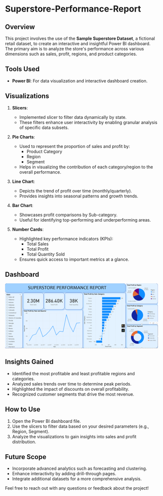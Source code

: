# Superstore-Performance-Report

## Overview
This project involves the use of the **Sample Superstore Dataset**, a fictional retail dataset, to create an interactive and insightful Power BI dashboard. The primary aim is to analyze the store's performance across various dimensions such as sales, profit, regions, and product categories.

## Tools Used
- **Power BI**: For data visualization and interactive dashboard creation.

## Visualizations
1. **Slicers**:
   - Implemented slicer to filter data dynamically by state.
   - These filters enhance user interactivity by enabling granular analysis of specific data subsets.

2. **Pie Charts**:
   - Used to represent the proportion of sales and profit by:
     - Product Category
     - Region
     - Segment
   - Helps in visualizing the contribution of each category/region to the overall performance.

3. **Line Chart**:
   - Depicts the trend of profit over time (monthly/quarterly).
   - Provides insights into seasonal patterns and growth trends.

4. **Bar Chart**:
   - Showcases profit comparisons by Sub-category.  
   - Useful for identifying top-performing and underperforming areas.

5. **Number Cards**:
   - Highlighted key performance indicators (KPIs):
     - Total Sales
     - Total Profit
     - Total Quantity Sold
   - Ensures quick access to important metrics at a glance.

## **Dashboard**

![Superstore Performance Report](https://github.com/SANSKARKURUDE/Superstore-Performance-Report/blob/main/Screenshot%202025-07-23%20231545.png)

## **Insights Gained**
- Identified the most profitable and least profitable regions and categories.
- Analyzed sales trends over time to determine peak periods.
- Highlighted the impact of discounts on overall profitability.
- Recognized customer segments that drive the most revenue.

## **How to Use**
1. Open the Power BI dashboard file.
2. Use the slicers to filter data based on your desired parameters (e.g., Region, Segment).
3. Analyze the visualizations to gain insights into sales and profit distribution.

## **Future Scope**
- Incorporate advanced analytics such as forecasting and clustering.
- Enhance interactivity by adding drill-through pages.
- Integrate additional datasets for a more comprehensive analysis.

Feel free to reach out with any questions or feedback about the project!
